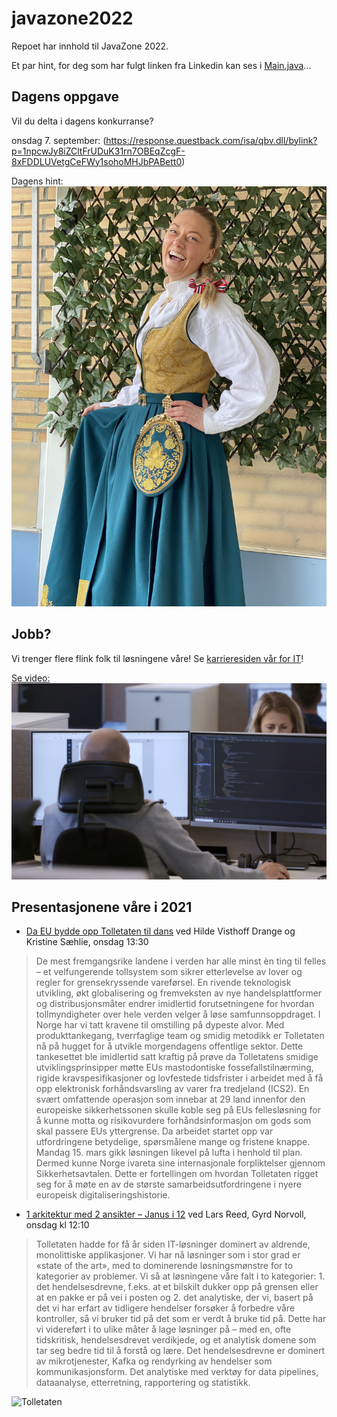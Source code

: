 # javazone2022

Repoet har innhold til JavaZone 2022.

Et par hint, for deg som har fulgt linken fra Linkedin kan ses i [Main.java](src/main/java/no/toll/javazone/hints/Main.java)...

## Dagens oppgave

Vil du delta i dagens konkurranse?

onsdag 7. september: (https://response.questback.com/isa/qbv.dll/bylink?p=1npcwJy8iZCltFrUDuK31rn7OBEqZcgF-8xFDDLUVetgCeFWy1sohoMHJbPABett0)

Dagens hint: ![Hint](hint_tor.jpg)

## Jobb?

Vi trenger flere flink folk til løsningene våre!  Se [karrieresiden vår for IT](https://jobb.toll.no/go/IT/8721002/)!

[Se video: ![Se video](video.png)](https://player.vimeo.com/video/668593403?dnt=1&autoplay=false)

## Presentasjonene våre i 2021
* [Da EU bydde opp Tolletaten til dans](https://2021.javazone.no/#/program/ce228d9b-f468-4364-b7c0-30b1cec90ef3) ved Hilde Visthoff Drange og Kristine Sæhlie, onsdag 13:30
> De mest fremgangsrike landene i verden har alle minst èn ting til felles – et velfungerende tollsystem som sikrer etterlevelse av lover og regler for grensekryssende vareførsel. En rivende teknologisk utvikling, økt globalisering og fremveksten av nye handelsplattformer og distribusjonsmåter endrer imidlertid forutsetningene for hvordan tollmyndigheter over hele verden velger å løse samfunnsoppdraget. I Norge har vi tatt kravene til omstilling på dypeste alvor. Med produkttankegang, tverrfaglige team og smidig metodikk er Tolletaten nå på hugget for å utvikle morgendagens offentlige sektor.
Dette tankesettet ble imidlertid satt kraftig på prøve da Tolletatens smidige utviklingsprinsipper møtte EUs mastodontiske fossefallstilnærming, rigide kravspesifikasjoner og lovfestede tidsfrister i arbeidet med å få opp elektronisk forhåndsvarsling av varer fra tredjeland (ICS2). En svært omfattende operasjon som innebar at 29 land innenfor den europeiske sikkerhetssonen skulle koble seg på EUs fellesløsning for å kunne motta og risikovurdere forhåndsinformasjon om gods som skal passere EUs yttergrense. Da arbeidet startet opp var utfordringene betydelige, spørsmålene mange og fristene knappe. Mandag 15. mars gikk løsningen likevel på lufta i henhold til plan. Dermed kunne Norge ivareta sine internasjonale forpliktelser gjennom Sikkerhetsavtalen.
Dette er fortellingen om hvordan Tolletaten rigget seg for å møte en av de største samarbeidsutfordringene i nyere europeisk digitaliseringshistorie.


* [1 arkitektur med 2 ansikter – Janus i 12](https://2021.javazone.no/#/program/5ebc16af-b0f2-4f3d-8228-ff5dc5644d94) ved Lars Reed, Gyrd Norvoll, onsdag kl 12:10
> Tolletaten hadde for få år siden IT-løsninger dominert av aldrende, monolittiske applikasjoner. Vi har nå løsninger som i stor grad er «state of the art», med to dominerende løsningsmønstre for to kategorier av problemer. Vi så at løsningene våre falt i to kategorier: 1. det hendelsesdrevne, f.eks. at et bilskilt dukker opp på grensen eller at en pakke er på vei i posten og 2. det analytiske, der vi, basert på det vi har erfart av tidligere hendelser forsøker å forbedre våre kontroller, så vi bruker tid på det som er verdt å bruke tid på.  Dette har vi videreført i to ulike måter å lage løsninger på – med en, ofte tidskritisk, hendelsesdrevet verdikjede, og et analytisk domene som tar seg bedre tid til å forstå og lære. Det hendelsesdrevne er dominert av mikrotjenester, Kafka og rendyrking av hendelser som kommunikasjonsform. Det analytiske med verktøy for data pipelines, dataanalyse, etterretning, rapportering og statistikk.


![Tolletaten](https://images.finncdn.no/dynamic/1280w/2019/8/vertical-5/13/8/5b0/3db/a0-/bd9/f-1/1e9/-b7/64-/bfd/07e/8a6/c08_1374674180.jpg)
